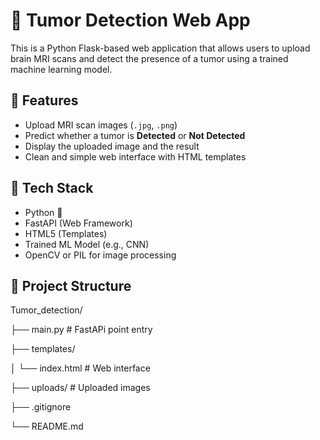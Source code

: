 # 🧠 Tumor Detection Web App

This is a Python Flask-based web application that allows users to upload brain MRI scans and detect the presence of a tumor using a trained machine learning model.

## 🚀 Features

- Upload MRI scan images (`.jpg`, `.png`)
- Predict whether a tumor is **Detected** or **Not Detected**
- Display the uploaded image and the result
- Clean and simple web interface with HTML templates

## 🧠 Tech Stack

- Python 🐍
- FastAPI (Web Framework)
- HTML5 (Templates)
- Trained ML Model (e.g., CNN)
- OpenCV or PIL for image processing

## 📂 Project Structure

Tumor_detection/

├── main.py              # FastAPi point entry

├── templates/

│   └── index.html       # Web interface

├── uploads/             # Uploaded images

├── .gitignore

└── README.md
